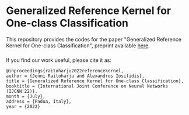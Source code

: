 # Generalized Reference Kernel for One-class Classification

This repository provides the codes for the paper "Generalized Reference Kernel for One-class Classification", preprint available [here].




### 
If you find our work useful, please cite it as:
```
@inproceedings{raitoharju2022referencekernel,
author = {Jenni Raitoharju and Alexandros Iosifidis},
title = {Generalized Reference Kernel for One-class Classification},
booktitle = {International Joint Conference on Neural Networks (IJCNN'22)},
month = {July},
address = {Padua, Italy},
year = {2022}
```
[here]: <https://arxiv.org/abs/2205.00534>
